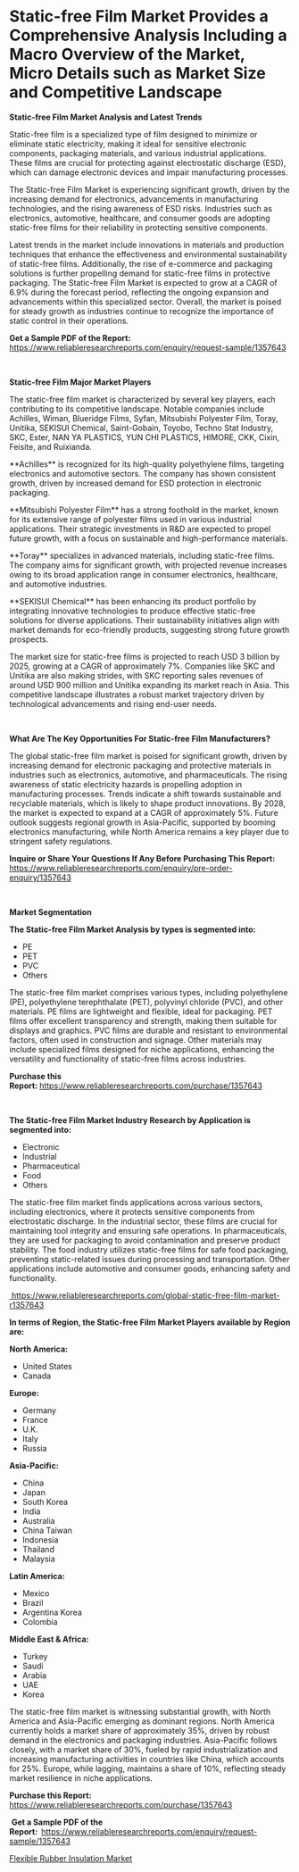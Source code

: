 <p><h1>Static-free Film Market Provides a Comprehensive Analysis Including a Macro Overview of the Market, Micro Details such as Market Size and Competitive Landscape</h1></p><p><strong>Static-free Film Market Analysis and Latest Trends</strong></p>
<p><p>Static-free film is a specialized type of film designed to minimize or eliminate static electricity, making it ideal for sensitive electronic components, packaging materials, and various industrial applications. These films are crucial for protecting against electrostatic discharge (ESD), which can damage electronic devices and impair manufacturing processes.</p><p>The Static-free Film Market is experiencing significant growth, driven by the increasing demand for electronics, advancements in manufacturing technologies, and the rising awareness of ESD risks. Industries such as electronics, automotive, healthcare, and consumer goods are adopting static-free films for their reliability in protecting sensitive components. </p><p>Latest trends in the market include innovations in materials and production techniques that enhance the effectiveness and environmental sustainability of static-free films. Additionally, the rise of e-commerce and packaging solutions is further propelling demand for static-free films in protective packaging. The Static-free Film Market is expected to grow at a CAGR of 6.9% during the forecast period, reflecting the ongoing expansion and advancements within this specialized sector. Overall, the market is poised for steady growth as industries continue to recognize the importance of static control in their operations.</p></p>
<p><strong>Get a Sample PDF of the Report:&nbsp;</strong> <a href="https://www.reliableresearchreports.com/enquiry/request-sample/1357643?utm_campaign=3053&utm_medium=2&utm_source=Github&utm_content=ia&utm_term=02042025&utm_id=static-free-film">https://www.reliableresearchreports.com/enquiry/request-sample/1357643</a></p>
<p>&nbsp;</p>
<p><strong>Static-free Film Major Market Players</strong></p>
<p><p>The static-free film market is characterized by several key players, each contributing to its competitive landscape. Notable companies include Achilles, Wiman, Blueridge Films, Syfan, Mitsubishi Polyester Film, Toray, Unitika, SEKISUI Chemical, Saint-Gobain, Toyobo, Techno Stat Industry, SKC, Ester, NAN YA PLASTICS, YUN CHI PLASTICS, HIMORE, CKK, Cixin, Feisite, and Ruixianda.</p><p>**Achilles** is recognized for its high-quality polyethylene films, targeting electronics and automotive sectors. The company has shown consistent growth, driven by increased demand for ESD protection in electronic packaging. </p><p>**Mitsubishi Polyester Film** has a strong foothold in the market, known for its extensive range of polyester films used in various industrial applications. Their strategic investments in R&D are expected to propel future growth, with a focus on sustainable and high-performance materials.</p><p>**Toray** specializes in advanced materials, including static-free films. The company aims for significant growth, with projected revenue increases owing to its broad application range in consumer electronics, healthcare, and automotive industries.</p><p>**SEKISUI Chemical** has been enhancing its product portfolio by integrating innovative technologies to produce effective static-free solutions for diverse applications. Their sustainability initiatives align with market demands for eco-friendly products, suggesting strong future growth prospects.</p><p>The market size for static-free films is projected to reach USD 3 billion by 2025, growing at a CAGR of approximately 7%. Companies like SKC and Unitika are also making strides, with SKC reporting sales revenues of around USD 900 million and Unitika expanding its market reach in Asia. This competitive landscape illustrates a robust market trajectory driven by technological advancements and rising end-user needs.</p></p>
<p>&nbsp;</p>
<p><strong>What Are The Key Opportunities For Static-free Film Manufacturers?</strong></p>
<p><p>The global static-free film market is poised for significant growth, driven by increasing demand for electronic packaging and protective materials in industries such as electronics, automotive, and pharmaceuticals. The rising awareness of static electricity hazards is propelling adoption in manufacturing processes. Trends indicate a shift towards sustainable and recyclable materials, which is likely to shape product innovations. By 2028, the market is expected to expand at a CAGR of approximately 5%. Future outlook suggests regional growth in Asia-Pacific, supported by booming electronics manufacturing, while North America remains a key player due to stringent safety regulations.</p></p>
<p><strong>Inquire or Share Your Questions If Any Before Purchasing This Report:</strong> <a href="https://www.reliableresearchreports.com/enquiry/pre-order-enquiry/1357643?utm_campaign=3053&utm_medium=2&utm_source=Github&utm_content=ia&utm_term=02042025&utm_id=static-free-film">https://www.reliableresearchreports.com/enquiry/pre-order-enquiry/1357643</a></p>
<p>&nbsp;</p>
<p><strong>Market Segmentation</strong></p>
<p><strong>The Static-free Film Market Analysis by types is segmented into:</strong></p>
<p><ul><li>PE</li><li>PET</li><li>PVC</li><li>Others</li></ul></p>
<p><p>The static-free film market comprises various types, including polyethylene (PE), polyethylene terephthalate (PET), polyvinyl chloride (PVC), and other materials. PE films are lightweight and flexible, ideal for packaging. PET films offer excellent transparency and strength, making them suitable for displays and graphics. PVC films are durable and resistant to environmental factors, often used in construction and signage. Other materials may include specialized films designed for niche applications, enhancing the versatility and functionality of static-free films across industries.</p></p>
<p><strong>Purchase this Report:&nbsp;</strong><a href="https://www.reliableresearchreports.com/purchase/1357643?utm_campaign=3053&utm_medium=2&utm_source=Github&utm_content=ia&utm_term=02042025&utm_id=static-free-film">https://www.reliableresearchreports.com/purchase/1357643</a></p>
<p>&nbsp;</p>
<p><strong>The Static-free Film Market Industry Research by Application is segmented into:</strong></p>
<p><ul><li>Electronic</li><li>Industrial</li><li>Pharmaceutical</li><li>Food</li><li>Others</li></ul></p>
<p><p>The static-free film market finds applications across various sectors, including electronics, where it protects sensitive components from electrostatic discharge. In the industrial sector, these films are crucial for maintaining tool integrity and ensuring safe operations. In pharmaceuticals, they are used for packaging to avoid contamination and preserve product stability. The food industry utilizes static-free films for safe food packaging, preventing static-related issues during processing and transportation. Other applications include automotive and consumer goods, enhancing safety and functionality.</p></p>
<p><a href="https://www.reliableresearchreports.com/global-static-free-film-market-r1357643?utm_campaign=3053&utm_medium=2&utm_source=Github&utm_content=ia&utm_term=02042025&utm_id=static-free-film">&nbsp;https://www.reliableresearchreports.com/global-static-free-film-market-r1357643</a></p>
<p><strong>In terms of Region, the Static-free Film Market Players available by Region are:</strong></p>
<p>
    <p> <strong> North America: </strong>
        <ul>
            <li>United States</li>
            <li>Canada</li>
        </ul>
        </p> 
    <p> <strong> Europe: </strong>
        <ul>
            <li>Germany</li>
            <li>France</li>
            <li>U.K.</li>
            <li>Italy</li>
            <li>Russia</li>
        </ul>
        </p> 
    <p> <strong> Asia-Pacific: </strong>
        <ul>
            <li>China</li>
            <li>Japan</li>
            <li>South Korea</li>
            <li>India</li>
            <li>Australia</li>
            <li>China Taiwan</li>
            <li>Indonesia</li>
            <li>Thailand</li>
            <li>Malaysia</li>
        </ul>
        </p> 
    <p> <strong> Latin America: </strong>
        <ul>
            <li>Mexico</li>
            <li>Brazil</li>
            <li>Argentina Korea</li>
            <li>Colombia</li>
        </ul>
        </p> 
    <p> <strong> Middle East & Africa: </strong>
        <ul>
            <li>Turkey</li>
            <li>Saudi</li>
            <li>Arabia</li>
            <li>UAE</li>
            <li>Korea</li>
        </ul>
    </p>
    </p>
<p><p>The static-free film market is witnessing substantial growth, with North America and Asia-Pacific emerging as dominant regions. North America currently holds a market share of approximately 35%, driven by robust demand in the electronics and packaging industries. Asia-Pacific follows closely, with a market share of 30%, fueled by rapid industrialization and increasing manufacturing activities in countries like China, which accounts for 25%. Europe, while lagging, maintains a share of 10%, reflecting steady market resilience in niche applications.</p></p>
<p><strong>Purchase this Report: </strong><a href="https://www.reliableresearchreports.com/purchase/1357643?utm_campaign=3053&utm_medium=2&utm_source=Github&utm_content=ia&utm_term=02042025&utm_id=static-free-film">https://www.reliableresearchreports.com/purchase/1357643</a></p>
<p>&nbsp;<strong>Get a Sample PDF of the Report:&nbsp;&nbsp;</strong><a href="https://www.reliableresearchreports.com/enquiry/request-sample/1357643?utm_campaign=3053&utm_medium=2&utm_source=Github&utm_content=ia&utm_term=02042025&utm_id=static-free-film">https://www.reliableresearchreports.com/enquiry/request-sample/1357643</a></p>
<p><strong></strong></p>
<p><p><a href="https://github.com/salodipura00/Market-Research-Report-List-1/blob/main/flexible-rubber-insulation-market.md?utm_campaign=3053&utm_medium=2&utm_source=Github&utm_content=ia&utm_term=02042025&utm_id=static-free-film">Flexible Rubber Insulation Market</a></p></p>